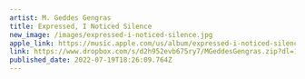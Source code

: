 ```yaml
---
artist: M. Geddes Gengras
title: Expressed, I Noticed Silence
new_image: /images/expressed-i-noticed-silence.jpg
apple_link: https://music.apple.com/us/album/expressed-i-noticed-silence/1625794442
link: https://www.dropbox.com/s/d2h952evb675ry7/MGeddesGengras.zip?dl=1
published_date: 2022-07-19T18:26:09.764Z
---
```


